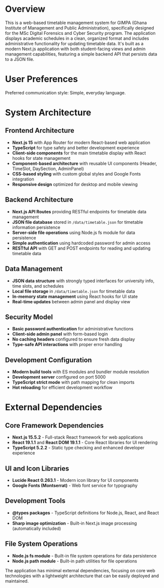 # Overview

This is a web-based timetable management system for GIMPA (Ghana Institute of Management and Public Administration), specifically designed for the MSc Digital Forensics and Cyber Security program. The application displays academic schedules in a clean, organized format and includes administrative functionality for updating timetable data. It's built as a modern Next.js application with both student-facing views and admin management capabilities, featuring a simple backend API that persists data to a JSON file.

# User Preferences

Preferred communication style: Simple, everyday language.

# System Architecture

## Frontend Architecture
- **Next.js 15** with App Router for modern React-based web application
- **TypeScript** for type safety and better development experience
- **Client-side components** for the main timetable display with React hooks for state management
- **Component-based architecture** with reusable UI components (Header, TimeSlot, DaySection, AdminPanel)
- **CSS-based styling** with custom global styles and Google Fonts integration
- **Responsive design** optimized for desktop and mobile viewing

## Backend Architecture
- **Next.js API Routes** providing RESTful endpoints for timetable data management
- **JSON file database** stored in `/data/timetable.json` for timetable information persistence
- **Server-side file operations** using Node.js fs module for data persistence
- **Simple authentication** using hardcoded password for admin access
- **RESTful API** with GET and POST endpoints for reading and updating timetable data

## Data Management
- **JSON data structure** with strongly typed interfaces for university info, time slots, and schedules
- **Local file storage** in `/data/timetable.json` for timetable data
- **In-memory state management** using React hooks for UI state
- **Real-time updates** between admin panel and display view

## Security Model
- **Basic password authentication** for administrative functions
- **Client-side admin panel** with form-based login
- **No caching headers** configured to ensure fresh data display
- **Type-safe API interactions** with proper error handling

## Development Configuration
- **Modern build tools** with ES modules and bundler module resolution
- **Development server** configured on port 5000
- **TypeScript strict mode** with path mapping for clean imports
- **Hot reloading** for efficient development workflow

# External Dependencies

## Core Framework Dependencies
- **Next.js 15.5.2** - Full-stack React framework for web applications
- **React 19.1.1** and **React DOM 19.1.1** - Core React libraries for UI rendering
- **TypeScript 5.2.2** - Static type checking and enhanced developer experience

## UI and Icon Libraries  
- **Lucide React 0.263.1** - Modern icon library for UI components
- **Google Fonts (Montserrat)** - Web font service for typography

## Development Tools
- **@types packages** - TypeScript definitions for Node.js, React, and React DOM
- **Sharp image optimization** - Built-in Next.js image processing (automatically included)

## File System Operations
- **Node.js fs module** - Built-in file system operations for data persistence
- **Node.js path module** - Built-in path utilities for file operations

The application has minimal external dependencies, focusing on core web technologies with a lightweight architecture that can be easily deployed and maintained.